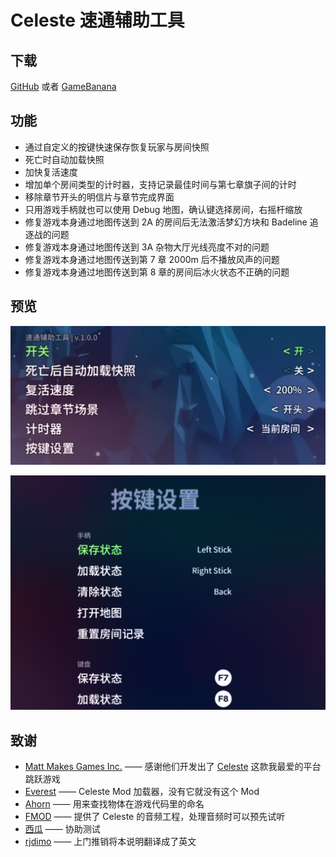 ﻿# Celeste 速通辅助工具

## 下载
[GitHub](https://github.com/DemoJameson/CelesteSpeedrunTool/releases) 或者 [GameBanana](https://gamebanana.com/tools/6597)

## 功能
- 通过自定义的按键快速保存恢复玩家与房间快照
- 死亡时自动加载快照
- 加快复活速度
- 增加单个房间类型的计时器，支持记录最佳时间与第七章旗子间的计时
- 移除章节开头的明信片与章节完成界面
- 只用游戏手柄就也可以使用 Debug 地图，确认键选择房间，右摇杆缩放
- 修复游戏本身通过地图传送到 2A 的房间后无法激活梦幻方块和 Badeline 追逐战的问题
- 修复游戏本身通过地图传送到 3A 杂物大厅光线亮度不对的问题
- 修复游戏本身通过地图传送到第 7 章 2000m 后不播放风声的问题
- 修复游戏本身通过地图传送到第 8 章的房间后冰火状态不正确的问题

## 预览

![preview1_cn](./Preview/preview1_cn.jpg)

![preview2_cn](./Preview/preview2_cn.jpg)

## 致谢
- [Matt Makes Games Inc.](http://www.mattmakesgames.com/) —— 感谢他们开发出了 [Celeste](http://www.celestegame.com/) 这款我最爱的平台跳跃游戏
- [Everest](https://everestapi.github.io/) —— Celeste Mod 加载器，没有它就没有这个 Mod
- [Ahorn](https://github.com/CelestialCartographers/Ahorn) —— 用来查找物体在游戏代码里的命名
- [FMOD](https://www.fmod.com/) —— 提供了 Celeste 的音频工程，处理音频时可以预先试听
- [西瓜](https://space.bilibili.com/18705633) —— 协助测试
- [rjdimo](https://space.bilibili.com/11670105) —— 上门推销将本说明翻译成了英文